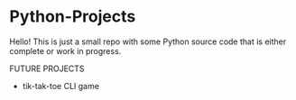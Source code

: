 # Python-Projects

Hello! This is just a small repo with some Python source code that is either complete or work in progress.

FUTURE PROJECTS
- tik-tak-toe CLI game
